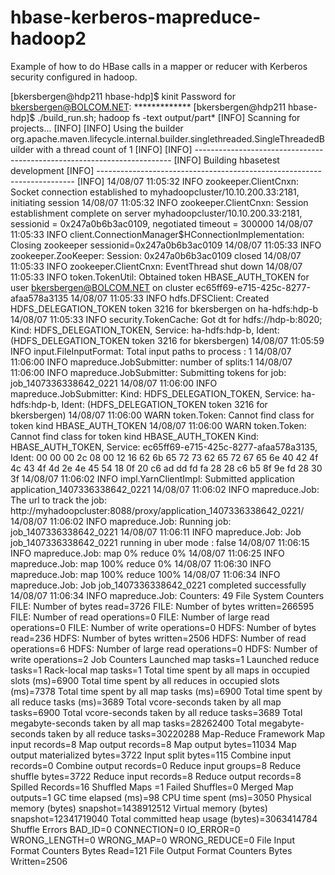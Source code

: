 hbase-kerberos-mapreduce-hadoop2
================================

Example of how to do HBase calls in a mapper or reducer with Kerberos security configured in hadoop.

[bkersbergen@hdp211 hbase-hdp]$ kinit
Password for bkersbergen@BOLCOM.NET: *************
[bkersbergen@hdp211 hbase-hdp]$ ./build_run.sh; hadoop fs -text output/part*
[INFO] Scanning for projects...
[INFO]
[INFO] Using the builder org.apache.maven.lifecycle.internal.builder.singlethreaded.SingleThreadedBuilder with a thread count of 1
[INFO]
[INFO] ------------------------------------------------------------------------
[INFO] Building hbasetest development
[INFO] ------------------------------------------------------------------------
[INFO]
<cut>
14/08/07 11:05:32 INFO zookeeper.ClientCnxn: Socket connection established to myhadoopcluster/10.10.200.33:2181, initiating session
14/08/07 11:05:32 INFO zookeeper.ClientCnxn: Session establishment complete on server myhadoopcluster/10.10.200.33:2181, sessionid = 0x247a0b6b3ac0109, negotiated timeout = 300000
14/08/07 11:05:33 INFO client.ConnectionManager$HConnectionImplementation: Closing zookeeper sessionid=0x247a0b6b3ac0109
14/08/07 11:05:33 INFO zookeeper.ZooKeeper: Session: 0x247a0b6b3ac0109 closed
14/08/07 11:05:33 INFO zookeeper.ClientCnxn: EventThread shut down
14/08/07 11:05:33 INFO token.TokenUtil: Obtained token HBASE_AUTH_TOKEN for user bkersbergen@BOLCOM.NET on cluster ec65ff69-e715-425c-8277-afaa578a3135
14/08/07 11:05:33 INFO hdfs.DFSClient: Created HDFS_DELEGATION_TOKEN token 3216 for bkersbergen on ha-hdfs:hdp-b
14/08/07 11:05:33 INFO security.TokenCache: Got dt for hdfs://hdp-b:8020; Kind: HDFS_DELEGATION_TOKEN, Service: ha-hdfs:hdp-b, Ident: (HDFS_DELEGATION_TOKEN token 3216 for bkersbergen)
14/08/07 11:05:59 INFO input.FileInputFormat: Total input paths to process : 1
14/08/07 11:06:00 INFO mapreduce.JobSubmitter: number of splits:1
14/08/07 11:06:00 INFO mapreduce.JobSubmitter: Submitting tokens for job: job_1407336338642_0221
14/08/07 11:06:00 INFO mapreduce.JobSubmitter: Kind: HDFS_DELEGATION_TOKEN, Service: ha-hdfs:hdp-b, Ident: (HDFS_DELEGATION_TOKEN token 3216 for bkersbergen)
14/08/07 11:06:00 WARN token.Token: Cannot find class for token kind HBASE_AUTH_TOKEN
14/08/07 11:06:00 WARN token.Token: Cannot find class for token kind HBASE_AUTH_TOKEN
Kind: HBASE_AUTH_TOKEN, Service: ec65ff69-e715-425c-8277-afaa578a3135, Ident: 00 00 00 2c 08 00 12 16 62 6b 65 72 73 62 65 72 67 65 6e 40 42 4f 4c 43 4f 4d 2e 4e 45 54 18 0f 20 c6 ad dd fd fa 28 28 c6 b5 8f 9e fd 28 30 3f
14/08/07 11:06:02 INFO impl.YarnClientImpl: Submitted application application_1407336338642_0221
14/08/07 11:06:02 INFO mapreduce.Job: The url to track the job: http://myhadoopcluster:8088/proxy/application_1407336338642_0221/
14/08/07 11:06:02 INFO mapreduce.Job: Running job: job_1407336338642_0221
14/08/07 11:06:11 INFO mapreduce.Job: Job job_1407336338642_0221 running in uber mode : false
14/08/07 11:06:15 INFO mapreduce.Job:  map 0% reduce 0%
14/08/07 11:06:25 INFO mapreduce.Job:  map 100% reduce 0%
14/08/07 11:06:30 INFO mapreduce.Job:  map 100% reduce 100%
14/08/07 11:06:34 INFO mapreduce.Job: Job job_1407336338642_0221 completed successfully
14/08/07 11:06:34 INFO mapreduce.Job: Counters: 49
        File System Counters
                FILE: Number of bytes read=3726
                FILE: Number of bytes written=266595
                FILE: Number of read operations=0
                FILE: Number of large read operations=0
                FILE: Number of write operations=0
                HDFS: Number of bytes read=236
                HDFS: Number of bytes written=2506
                HDFS: Number of read operations=6
                HDFS: Number of large read operations=0
                HDFS: Number of write operations=2
        Job Counters
                Launched map tasks=1
                Launched reduce tasks=1
                Rack-local map tasks=1
                Total time spent by all maps in occupied slots (ms)=6900
                Total time spent by all reduces in occupied slots (ms)=7378
                Total time spent by all map tasks (ms)=6900
                Total time spent by all reduce tasks (ms)=3689
                Total vcore-seconds taken by all map tasks=6900
                Total vcore-seconds taken by all reduce tasks=3689
                Total megabyte-seconds taken by all map tasks=28262400
                Total megabyte-seconds taken by all reduce tasks=30220288
        Map-Reduce Framework
                Map input records=8
                Map output records=8
                Map output bytes=11034
                Map output materialized bytes=3722
                Input split bytes=115
                Combine input records=0
                Combine output records=0
                Reduce input groups=8
                Reduce shuffle bytes=3722
                Reduce input records=8
                Reduce output records=8
                Spilled Records=16
                Shuffled Maps =1
                Failed Shuffles=0
                Merged Map outputs=1
                GC time elapsed (ms)=98
                CPU time spent (ms)=3050
                Physical memory (bytes) snapshot=1438912512
                Virtual memory (bytes) snapshot=12341719040
                Total committed heap usage (bytes)=3063414784
        Shuffle Errors
                BAD_ID=0
                CONNECTION=0
                IO_ERROR=0
                WRONG_LENGTH=0
                WRONG_MAP=0
                WRONG_REDUCE=0
        File Input Format Counters
                Bytes Read=121
        File Output Format Counters
                Bytes Written=2506



